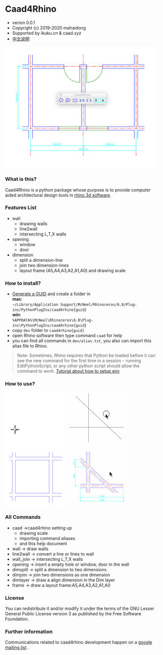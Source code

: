 # Caad4Rhino

* verion 0.0.1  
* Copyright (c) 2019-2020 mahaidong
* Supported by ikuku.cn & caad.xyz 
* [中文说明](./readme-cn.md)

![caad4rhino](./resource/images/caad4rhino-w.png)

### What is this?

Caad4Rhino is a python package whose purpose is to provide computer aided architectural design tools in [rhino 3d software](https://www.rhino3d.com).

### Features List

* wall 
    * drawing walls
    * line2wall
    * intersecting L,T,X walls
* opening
    * window
    * door
* dimension
    * split a dimension-line
    * join two dimension-lines
    * layout frame (A5,A4,A3,A2,A1,A0) and drawing scale

### How to install?

* [Generate a GUID](https://www.guidgenerator.com/online-guid-generator.aspx) and create a folder in   
**mac**:   
`~/Library/Application Support/McNeel/Rhinoceros/6.0/Plug-ins/PythonPlugIns/caad4rhino{guid}`  
**win**:   
`%APPDATA%\McNeel\Rhinoceros\6.0\Plug-ins\PythonPlugIns/caad4rhino{guid}`
* copy `dev` folder to `caad4rhino{guid}`
* open Rhino software then type command `caad` for help
* you can find all commands in `dev/alias.txt`, you also can import this alias file to Rhino. 

>Note: Sometimes, Rhino requires that Python be loaded before it can see the new command for the first time in a session - running EditPythonScript, or any other python script should allow the command to work.  [Tutorial about how to setup env](./HowToSetupENV.md)

### How to use?

![wall](./resource/images/wall.gif)
![line2wall](./resource/images/line2wall.gif)
![opening](./resource/images/opening.gif)
![dim](./resource/images/dim.gif)

### All Commands

* caad ->caad4rhino setting up
    * drawing scale
    * importing command aliases 
    * and this help document
* wall -> draw walls
* line2wall -> convert a line or lines to wall
* wall_join -> intersecting L,T,X walls
* opening -> insert a empty hole or window, door in the wall
* dimsplit -> split a dimension to two dimensions
* dimjoin -> join two dimensions as one dimension
* dimlayer -> draw a align dimension in the Dim layer
* frame -> draw a layout frame:A5,A4,A3,A2,A1,A0 

### License

You can redistribute it and/or modify it under the terms of the GNU Lesser General Public License version 3 as published by the Free Software Foundation.

### Further information

Communications related to caad4rhino development happen on a [google mailing list](https://groups.google.com/d/forum/rhino4caad) .
